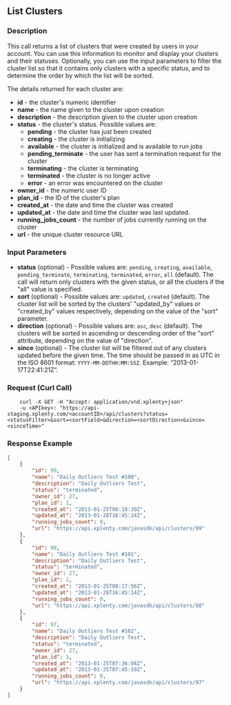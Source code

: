 ## List Clusters

### Description
This call returns a list of clusters that were created by users in your account.
You can use this information to monitor and display your clusters and their statuses.
Optionally, you can use the input parameters to filter the cluster list so that it contains
only clusters with a specific status, and to determine the order by which the list will be sorted.

The details returned for each cluster are:
* **id** - the cluster's numeric identifier
* **name** - the name given to the cluster upon creation
* **description** - the description given to the cluster upon creation
* **status** - the cluster's status. Possible values are:
    * **pending** - the cluster has just been created
    * **creating** - the cluster is initializing
    * **available** - the cluster is initialized and is available to run jobs
    * **pending_terminate** - the user has sent a termination request for the cluster
    * **terminating** - the cluster is terminating
    * **terminated** - the cluster is no longer active
    * **error** - an error was encountered on the cluster
* **owner_id** - the numeric user ID
* **plan_id** - the ID of the cluster's plan
* **created_at** - the date and time the cluster was created
* **updated_at** - the date and time the cluster was last updated. 
* **running_jobs_count** - the number of jobs currently running on the cluster
* **url** - the unique cluster resource URL

### Input Parameters
* **status** (optional) - Possible values are: ```pending```, ```creating```, ```available```, ```pending_terminate```, ```terminating```, ```terminated```, ```error```, ```all``` (default). The call will return only clusters with the given status, or all the clusters if the "all" value is specified. 
* **sort** (optional) - Possible values are: ```updated```, ```created``` (default). The cluster list will be sorted by the clusters' "updated_by" values or "created_by" values respectively, depending on the value of the "sort" parameter.
* **direction** (optional) - Possible values are: ```asc```, ```desc``` (default). The clusters will be sorted in ascending or descending order of the "sort" attribute, depending on the value of "direction".
* **since** (optional) - The cluster list will be filtered out of any clusters updated before the given time. The time should be passed in as UTC in the ISO 8601 format: ```YYYY-MM-DDTHH:MM:SSZ```. Example: “2013-01-17T22:41:21Z”.

### Request (Curl Call)
```shell
    curl -X GET -H "Accept: application/vnd.xplenty+json" 
    -u <APIkey>: "https://api-staging.xplenty.com/<accountID>/api/clusters?status=<statusFilter>&sort=<sortField>&direction=<sortDirection>&since=<sinceTime>"
```

### Response Example
```json
[
    {
        "id": 99,
        "name": "Daily Outliers Test #100",
        "description": "Daily Outliers Test",
        "status": "terminated",
        "owner_id": 27,
        "plan_id": 1,
        "created_at": "2013-01-25T08:18:39Z",
        "updated_at": "2013-01-28T16:45:24Z",
        "running_jobs_count": 0,
        "url": "https://api.xplenty.com/javasdk/api/clusters/99"
    },
    {
        "id": 98,
        "name": "Daily Outliers Test #101",
        "description": "Daily Outliers Test",
        "status": "terminated",
        "owner_id": 27,
        "plan_id": 1,
        "created_at": "2013-01-25T08:17:56Z",
        "updated_at": "2013-01-28T16:45:14Z",
        "running_jobs_count": 0,
        "url": "https://api.xplenty.com/javasdk/api/clusters/98"
    },
    {
        "id": 97,
        "name": "Daily Outliers Test #102",
        "description": "Daily Outliers Test",
        "status": "terminated",
        "owner_id": 27,
        "plan_id": 1,
        "created_at": "2013-01-25T07:36:04Z",
        "updated_at": "2013-01-25T07:45:19Z",
        "running_jobs_count": 0,
        "url": "https://api.xplenty.com/javasdk/api/clusters/97"
    }
]
```
